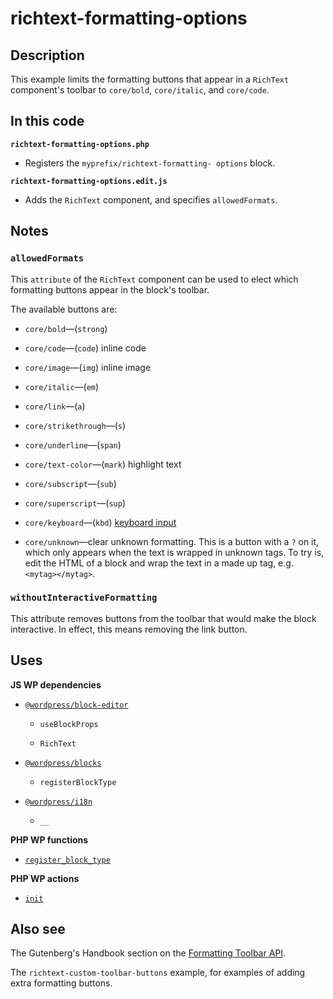 # richtext-formatting-options

## Description

This example limits the formatting buttons that appear in a `RichText` component's toolbar to `core/bold`, `core/italic`, and `core/code`.

## In this code

**`richtext-formatting-options.php`**

- Registers the `myprefix/richtext-formatting- options` block.

**`richtext-formatting-options.edit.js`**

- Adds the `RichText` component, and specifies `allowedFormats`.

## Notes

### `allowedFormats`

This `attribute` of the `RichText` component can be used to elect which formatting buttons appear in the block's toolbar.

The available buttons are:

- `core/bold`—(`strong`)

- `core/code`—(`code`) inline code

- `core/image`—(`img`) inline image

- `core/italic`—(`em`)

- `core/link`—(`a`)

- `core/strikethrough`—(`s`)

- `core/underline`—(`span`)

- `core/text-color`—(`mark`) highlight text

- `core/subscript`—(`sub`)

- `core/superscript`—(`sup`)

- `core/keyboard`—(`kbd`) [keyboard input](https://developer.mozilla.org/en-US/docs/Web/HTML/Element/kbd)

- `core/unknown`—clear unknown formatting. This is a button with a `?` on it, which only appears when the text is wrapped in unknown tags. To try is, edit the HTML of a block and wrap the text in a made up tag, e.g. `<mytag></mytag>`.

### `withoutInteractiveFormatting`

This attribute removes buttons from the toolbar that would make the block interactive. In effect, this means removing the link button.

## Uses

**JS WP dependencies**

- [`@wordpress/block-editor`](https://developer.wordpress.org/block-editor/reference-guides/packages/packages-block-editor/)

  - `useBlockProps`

  - `RichText`

- [`@wordpress/blocks`](https://developer.wordpress.org/block-editor/reference-guides/packages/packages-blocks/)

  - `registerBlockType`

- [`@wordpress/i18n`](https://developer.wordpress.org/block-editor/reference-guides/packages/packages-i18n/)

  - `__`

**PHP WP functions**

- [`register_block_type`](https://developer.wordpress.org/reference/functions/register_block_type/)

**PHP WP actions**

- [`init`](https://developer.wordpress.org/reference/hooks/init/)

## Also see

The Gutenberg's Handbook section on the [Formatting Toolbar API](https://developer.wordpress.org/block-editor/how-to-guides/format-api/).

The `richtext-custom-toolbar-buttons` example, for examples of adding extra formatting buttons.
